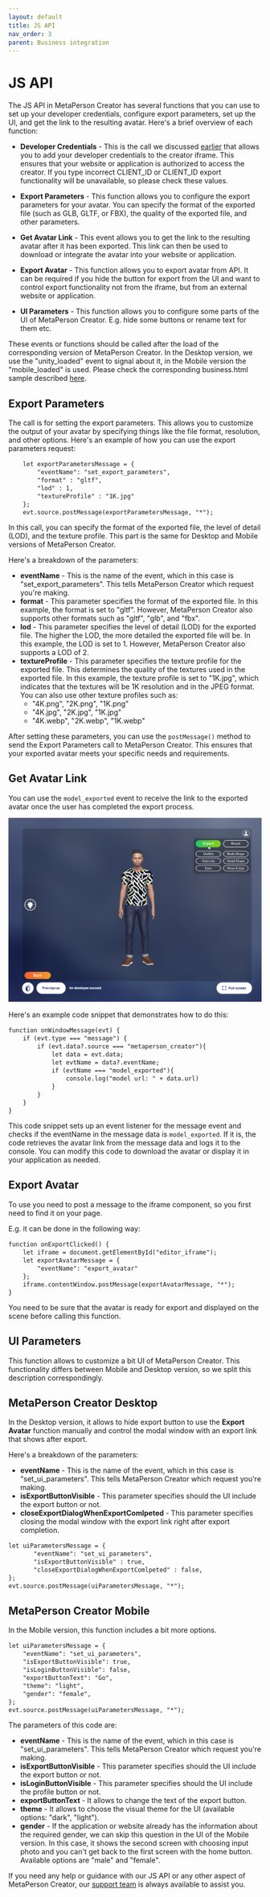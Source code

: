 ```yaml
---
layout: default
title: JS API
nav_order: 3
parent: Business integration
---
```


# [](#header-1)JS API

The JS API in MetaPerson Creator has several functions that you can use to set up your developer credentials, configure export parameters, set up the UI, and get the link to the resulting avatar. Here's a brief overview of each function:

* **Developer Credentials** - This is the call we discussed [earlier](web_integration) that allows you to add your developer credentials to the creator iframe. This ensures that your website or application is authorized to access the creator. If you type incorrect CLIENT_ID or CLIENT_ID export functionality will be unavailable, so please check these values. 

* **Export Parameters** - This function allows you to configure the export parameters for your avatar. You can specify the format of the exported file (such as GLB, GLTF, or FBX), the quality of the exported file, and other parameters.

* **Get Avatar Link** - This event allows you to get the link to the resulting avatar after it has been exported. This link can then be used to download or integrate the avatar into your website or application.

* **Export Avatar** - This function allows you to export avatar from API. It can be required if you hide the button for export from the UI and want to control export functionality not from the iframe, but from an external website or application.

* **UI Parameters** - This function allows you to configure some parts of the UI of MetaPerson Creator. E.g. hide some buttons or rename text for them etc. 

These events or functions should be called after the load of the corresponding version of MetaPerson Creator. In the Desktop version, we use the "unity_loaded" event to signal about it, in the Mobile version the "mobile_loaded" is used. Please check the corresponding business.html sample described [here](web_integration).

## [](#header-2)Export Parameters

The call is for setting the export parameters. This allows you to customize the output of your avatar by specifying things like the file format, resolution, and other options. Here's an example of how you can use the export parameters request:

```
    let exportParametersMessage = {
        "eventName": "set_export_parameters",
        "format" : "gltf",
        "lod" : 1,
        "textureProfile" : "1K.jpg"
    };
    evt.source.postMessage(exportParametersMessage, "*");
```

In this call, you can specify the format of the exported file, the level of detail (LOD), and the texture profile. This part is the same for Desktop and Mobile versions of MetaPerson Creator. 

Here's a breakdown of the parameters:

* **eventName** - This is the name of the event, which in this case is "set_export_parameters". This tells MetaPerson Creator which request you're making.
* **format** - This parameter specifies the format of the exported file. In this example, the format is set to "gltf". However, MetaPerson Creator also supports other formats such as "gltf", "glb", and "fbx".
* **lod** - This parameter specifies the level of detail (LOD) for the exported file. The higher the LOD, the more detailed the exported file will be. In this example, the LOD is set to 1. However, MetaPerson Creator also supports a LOD of 2.
* **textureProfile** - This parameter specifies the texture profile for the exported file. This determines the quality of the textures used in the exported file. In this example, the texture profile is set to "1K.jpg", which indicates that the textures will be 1K resolution and in the JPEG format. You can also use other texture profiles such as:
  * "4K.png", "2K.png", "1K.png"
  * "4K.jpg", "2K.jpg", "1K.jpg"
  * "4K.webp", "2K.webp", "1K.webp"

After setting these parameters, you can use the `postMessage()` method to send the Export Parameters call to MetaPerson Creator. This ensures that your exported avatar meets your specific needs and requirements.

## [](#header-2)Get Avatar Link

You can use the `model_exported` event to receive the link to the exported avatar once the user has completed the export process. 

![](assets/img/export.png)

Here's an example code snippet that demonstrates how to do this:

```
function onWindowMessage(evt) {
    if (evt.type === "message") {
        if (evt.data?.source === "metaperson_creator"){
            let data = evt.data;
            let evtName = data?.eventName;
            if (evtName === "model_exported"){
                console.log("model url: " + data.url)
            }
        }
    }
}
```

This code snippet sets up an event listener for the message event and checks if the eventName in the message data is `model_exported`. If it is, the code retrieves the avatar link from the message data and logs it to the console. You can modify this code to download the avatar or display it in your application as needed.

## [](#header-2)Export Avatar

To use you need to post a message to the iframe component, so you first need to find it on your page. 

E.g. it can be done in the following way:

```
function onExportClicked() {
    let iframe = document.getElementById("editor_iframe");
    let exportAvatarMessage = {
        "eventName": "export_avatar"
    };
    iframe.contentWindow.postMessage(exportAvatarMessage, "*");
}
```

You need to be sure that the avatar is ready for export and displayed on the scene before calling this function. 

## [](#header-2)UI Parameters

This function allows to customize a bit UI of MetaPerson Creator. This functionality differs between Mobile and Desktop version, so we split this description correspondingly. 

## [](#header-3)MetaPerson Creator Desktop

In the Desktop version, it allows to hide export button to use the **Export Avatar** function manually and control the modal window with an export link that shows after export.

Here's a breakdown of the parameters:

* **eventName** - This is the name of the event, which in this case is "set_ui_parameters". This tells MetaPerson Creator which request you're making.
* **isExportButtonVisible** - This parameter specifies should the UI include the export button or not.
* **closeExportDialogWhenExportComlpeted** - This parameter specifies closing the modal window with the export link right after export completion. 

```
let uiParametersMessage = {
       "eventName": "set_ui_parameters",
       "isExportButtonVisible" : true,
       "closeExportDialogWhenExportComlpeted" : false,
};
evt.source.postMessage(uiParametersMessage, "*");
```

## [](#header-3)MetaPerson Creator Mobile

In the Mobile version, this function includes a bit more options. 

```
let uiParametersMessage = {
    "eventName": "set_ui_parameters",
    "isExportButtonVisible": true,
    "isLoginButtonVisible": false,
    "exportButtonText": "Go",
    "theme": "light", 
    "gender": "female",
};
evt.source.postMessage(uiParametersMessage, "*");
```

The parameters of this code are:

* **eventName** - This is the name of the event, which in this case is "set_ui_parameters". This tells MetaPerson Creator which request you're making.
* **isExportButtonVisible** - This parameter specifies should the UI include the export button or not.
* **isLoginButtonVisible** - This parameter specifies should the UI include the profile button or not.
* **exportButtonText** - It allows to change the text of the export button. 
* **theme** - It allows to choose the visual theme for the UI (available options: "dark", "light").
* **gender** - If the application or website already has the information about the required gender, we can skip this question in the UI of the Mobile version. In this case, it shows the second screen with choosing input photo and you can't get back to the first screen with the home button. Available options are "male" and "female".

If you need any help or guidance with our JS API or any other aspect of MetaPerson Creator, our [support team](mailto:support@avatarsdk.com) is always available to assist you.
